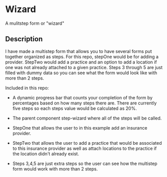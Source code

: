 # Wizard
A mulitstep form or "wizard"

## Description
I have made a multistep form that allows you to have several forms put together organized as steps. 
For this repo, stepOne would be for adding a provider. StepTwo would add a practice and an option to add a location if one was not already attached to a given practice. Steps 3 through 5 are just filled with dummy data so you can see what the form would look like with more than 2 steps.

Included in this repo:

* A dynamic progress bar that counts your completion of the form by percentages based on how many steps there are. There are currently five steps so each steps value would be calculated as 20%.

* The parent component step-wizard where all of the steps will be called.

* StepOne that allows the user to in this example add an insurance provider.

* StepTwo that allows the user to add a practice that would be associated to this insurance provider as well as attach locations to the practice if the location didn't already exist.

* Steps 3,4,5 are just extra steps so the user can see how the multistep form would work with more than 2 steps.

